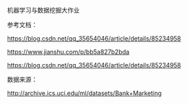 机器学习与数据挖掘大作业

参考文档：

 https://blog.csdn.net/qq_35654046/article/details/85234958 

 https://www.jianshu.com/p/bb5a827b2bda 

 https://blog.csdn.net/qq_35654046/article/details/85234958 



数据来源：

 http://archive.ics.uci.edu/ml/datasets/Bank+Marketing 




